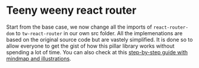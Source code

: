 # Teeny weeny react router

Start from the base case, we now change all the imports of `react-router-dom` to `tw-react-router` in our own src folder. All the implemenations are based on the original source code but are vastely simplified. It is done so to allow everyone to get the gist of how this pillar library works without spending a lot of time. You can also check at this [step-by-step guide with mindmap and illustrations](https://jia-guo.medium.com/write-a-mini-react-router-dom-v5-336e402fa590).
